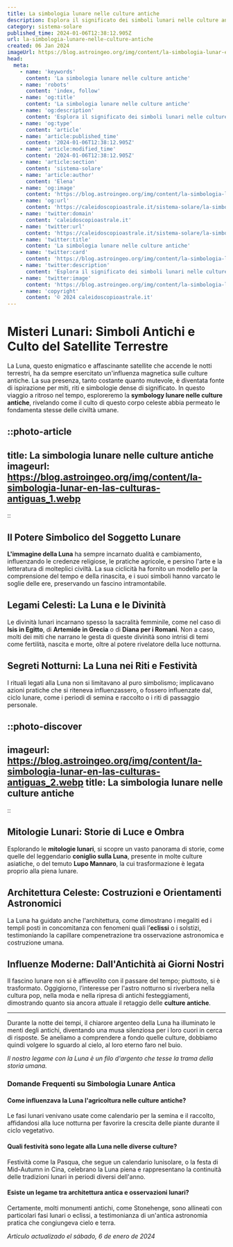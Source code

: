 ```yaml
---
title: La simbologia lunare nelle culture antiche
description: Esplora il significato dei simboli lunari nelle culture antiche con il nostro approfondito articolo. Misteri lunari svelati!
category: sistema-solare
published_time: 2024-01-06T12:38:12.905Z
url: la-simbologia-lunare-nelle-culture-antiche
created: 06 Jan 2024
imageUrl: https://blog.astroingeo.org/img/content/la-simbologia-lunar-en-las-culturas-antiguas_1.webp
head:
  meta:
    - name: 'keywords'
      content: 'La simbologia lunare nelle culture antiche'
    - name: 'robots'
      content: 'index, follow'
    - name: 'og:title'
      content: 'La simbologia lunare nelle culture antiche'
    - name: 'og:description'
      content: 'Esplora il significato dei simboli lunari nelle culture antiche con il nostro approfondito articolo. Misteri lunari svelati!'
    - name: 'og:type'
      content: 'article'
    - name: 'article:published_time'
      content: '2024-01-06T12:38:12.905Z'
    - name: 'article:modified_time'
      content: '2024-01-06T12:38:12.905Z'
    - name: 'article:section'
      content: 'sistema-solare'
    - name: 'article:author'
      content: 'Elena'
    - name: 'og:image'
      content: 'https://blog.astroingeo.org/img/content/la-simbologia-lunar-en-las-culturas-antiguas_1.webp'
    - name: 'og:url'
      content: 'https://caleidoscopioastrale.it/sistema-solare/la-simbologia-lunare-nelle-culture-antiche'
    - name: 'twitter:domain'
      content: 'caleidoscopioastrale.it'
    - name: 'twitter:url'
      content: 'https://caleidoscopioastrale.it/sistema-solare/la-simbologia-lunare-nelle-culture-antiche'
    - name: 'twitter:title'
      content: 'La simbologia lunare nelle culture antiche'
    - name: 'twitter:card'
      content: 'https://blog.astroingeo.org/img/content/la-simbologia-lunar-en-las-culturas-antiguas_1.webp'
    - name: 'twitter:description'
      content: 'Esplora il significato dei simboli lunari nelle culture antiche con il nostro approfondito articolo. Misteri lunari svelati!'
    - name: 'twitter:image'
      content: 'https://blog.astroingeo.org/img/content/la-simbologia-lunar-en-las-culturas-antiguas_1.webp'
    - name: 'copyright'
      content: '© 2024 caleidoscopioastrale.it'
---
```

# Misteri Lunari: Simboli Antichi e Culto del Satellite Terrestre

La Luna, questo enigmatico e affascinante satellite che accende le notti terrestri, ha da sempre esercitato un'influenza magnetica sulle culture antiche. La sua presenza, tanto costante quanto mutevole, è diventata fonte di ispirazione per miti, riti e simbologie dense di significato. In questo viaggio a ritroso nel tempo, esploreremo la **symbology lunare nelle culture antiche**, rivelando come il culto di questo corpo celeste abbia permeato le fondamenta stesse delle civiltà umane.

::photo-article
---
title: La simbologia lunare nelle culture antiche
imageurl: https://blog.astroingeo.org/img/content/la-simbologia-lunar-en-las-culturas-antiguas_1.webp
---
::

## Il Potere Simbolico del Soggetto Lunare

**L'immagine della Luna** ha sempre incarnato dualità e cambiamento, influenzando le credenze religiose, le pratiche agricole, e persino l'arte e la letteratura di molteplici civiltà. La sua ciclicità ha fornito un modello per la comprensione del tempo e della rinascita, e i suoi simboli hanno varcato le soglie delle ere, preservando un fascino intramontabile.

## Legami Celesti: La Luna e le Divinità

Le divinità lunari incarnano spesso la sacralità femminile, come nel caso di **Isis in Egitto**, di **Artemide in Grecia** o di **Diana per i Romani**. Non a caso, molti dei miti che narrano le gesta di queste divinità sono intrisi di temi come fertilità, nascita e morte, oltre al potere rivelatore della luce notturna.

## Segreti Notturni: La Luna nei Riti e Festività

I rituali legati alla Luna non si limitavano al puro simbolismo; implicavano azioni pratiche che si riteneva influenzassero, o fossero influenzate dal, ciclo lunare, come i periodi di semina e raccolto o i riti di passaggio personale.

::photo-discover
---
imageurl: https://blog.astroingeo.org/img/content/la-simbologia-lunar-en-las-culturas-antiguas_2.webp
title: La simbologia lunare nelle culture antiche
---
::

## Mitologie Lunari: Storie di Luce e Ombra

Esplorando le **mitologie lunari**, si scopre un vasto panorama di storie, come quelle del leggendario **coniglio sulla Luna**, presente in molte culture asiatiche, o del temuto **Lupo Mannaro**, la cui trasformazione è legata proprio alla piena lunare.

## Architettura Celeste: Costruzioni e Orientamenti Astronomici

La Luna ha guidato anche l'architettura, come dimostrano i megaliti ed i templi posti in concomitanza con fenomeni quali l’**eclissi** o i solstizi, testimoniando la capillare compenetrazione tra osservazione astronomica e costruzione umana.

## Influenze Moderne: Dall'Antichità ai Giorni Nostri

Il fascino lunare non si è affievolito con il passare del tempo; piuttosto, si è trasformato. Oggigiorno, l’interesse per l'astro notturno si riverbera nella cultura pop, nella moda e nella ripresa di antichi festeggiamenti, dimostrando quanto sia ancora attuale il retaggio delle **culture antiche**.

---

Durante la notte dei tempi, il chiarore argenteo della Luna ha illuminato le menti degli antichi, diventando una musa silenziosa per i loro cuori in cerca di risposte. Se aneliamo a comprendere a fondo quelle culture, dobbiamo quindi volgere lo sguardo al cielo, al loro eterno faro nel buio.

_Il nostro legame con la Luna è un filo d'argento che tesse la trama della storia umana._

### Domande Frequenti su Simbologia Lunare Antica

#### Come influenzava la Luna l'agricoltura nelle culture antiche?
Le fasi lunari venivano usate come calendario per la semina e il raccolto, affidandosi alla luce notturna per favorire la crescita delle piante durante il ciclo vegetativo.

#### Quali festività sono legate alla Luna nelle diverse culture?
Festività come la Pasqua, che segue un calendario lunisolare, o la festa di Mid-Autumn in Cina, celebrano la Luna piena e rappresentano la continuità delle tradizioni lunari in periodi diversi dell'anno.

#### Esiste un legame tra architettura antica e osservazioni lunari?
Certamente, molti monumenti antichi, come Stonehenge, sono allineati con particolari fasi lunari o eclissi, a testimonianza di un'antica astronomia pratica che congiungeva cielo e terra.

_Artículo actualizado el sábado, 6 de enero de 2024_